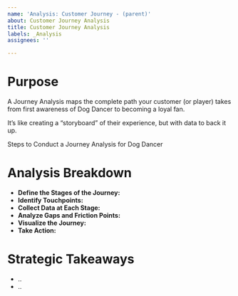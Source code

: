 ```yaml
---
name: 'Analysis: Customer Journey - (parent)'
about: Customer Journey Analysis
title: Customer Journey Analysis
labels: _Analysis
assignees: ''

---
```


# Purpose

A Journey Analysis maps the complete path your customer (or player) takes from first awareness of Dog Dancer to becoming a loyal fan.

It’s like creating a “storyboard” of their experience, but with data to back it up.

Steps to Conduct a Journey Analysis for Dog Dancer

# Analysis Breakdown

- **Define the Stages of the Journey:**
- **Identify Touchpoints:**
- **Collect Data at Each Stage:**
- **Analyze Gaps and Friction Points:**
- **Visualize the Journey:**
- **Take Action:**

# Strategic Takeaways

- ..
- ..
